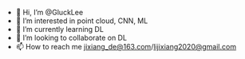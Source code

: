 - 👋 Hi, I’m @GluckLee
- 👀 I’m interested in point cloud, CNN, ML
- 🌱 I’m currently learning DL
- 💞️ I’m looking to collaborate on DL
- 📫 How to reach me jixiang_de@163.com/lijixiang2020@gmail.com
<!---
glucklee/glucklee is a ✨ special ✨ repository because its `README.md` (this file) appears on your GitHub profile.
You can click the Preview link to take a look at your changes.
--->
